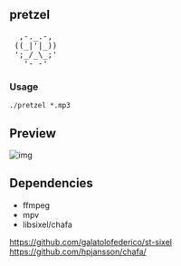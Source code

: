 ## pretzel
<pre>
  ,-._.-, 
 ((_|'|_))
 ';_/_\_;'
   '- -'  
</pre>

### Usage
`./pretzel *.mp3`

## Preview 
![img](https://user-images.githubusercontent.com/58134273/155887369-29bb15df-e4d2-420c-bce2-d2fc6deacbea.gif)

## Dependencies
- ffmpeg </br>
- mpv </br>
- libsixel/chafa </br>

https://github.com/galatolofederico/st-sixel </br>
https://github.com/hpjansson/chafa/ </br>
